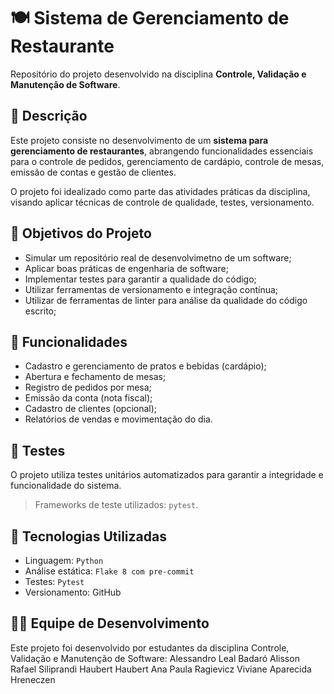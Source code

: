 # 🍽️ Sistema de Gerenciamento de Restaurante

Repositório do projeto desenvolvido na disciplina **Controle, Validação e Manutenção de Software**.

## 📌 Descrição

Este projeto consiste no desenvolvimento de um **sistema para gerenciamento de restaurantes**, abrangendo funcionalidades essenciais para o controle de pedidos, gerenciamento de cardápio, controle de mesas, emissão de contas e gestão de clientes.

O projeto foi idealizado como parte das atividades práticas da disciplina, visando aplicar técnicas de controle de qualidade, testes, versionamento.

## 🎯 Objetivos do Projeto

- Simular um repositório real de desenvolvimetno de um software;
- Aplicar boas práticas de engenharia de software;
- Implementar testes para garantir a qualidade do código;
- Utilizar ferramentas de versionamento e integração contínua;
- Utilizar de ferramentas de linter para análise da qualidade do código escrito;

## 🚀 Funcionalidades

- Cadastro e gerenciamento de pratos e bebidas (cardápio);
- Abertura e fechamento de mesas;
- Registro de pedidos por mesa;
- Emissão da conta (nota fiscal);
- Cadastro de clientes (opcional);
- Relatórios de vendas e movimentação do dia.

## 🧪 Testes

O projeto utiliza testes unitários automatizados para garantir a integridade e funcionalidade do sistema. 

> Frameworks de teste utilizados: `pytest`.

## 🔧 Tecnologias Utilizadas

- Linguagem: `Python`
- Análise estática: `Flake 8 com pre-commit`
- Testes: `Pytest`
- Versionamento: GitHub

## 🧑‍💻 Equipe de Desenvolvimento
Este projeto foi desenvolvido por estudantes da disciplina Controle, Validação e Manutenção de Software:
Alessandro Leal Badaró
Alisson Rafael Siliprandi Haubert Haubert
Ana Paula Ragievicz
Viviane Aparecida Hreneczen

